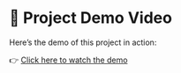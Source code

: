 # 🎥 Project Demo Video  

Here’s the demo of this project in action:  

👉 [Click here to watch the demo](https://drive.google.com/file/d/13-fesH0ydBThMd4YVRlGzRXkKqqLxS0D/view?usp=drive_link)  
